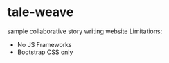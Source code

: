 # tale-weave
sample collaborative story writing website
Limitations:
- No JS Frameworks
- Bootstrap CSS only
